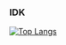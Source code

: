### IDK

[![Top Langs](https://github-readme-stats.vercel.app/api/top-langs/?username=Skr0ls&layout=compact&theme=dark&showicons=true)](https://github.com/anuraghazra/github-readme-stats)
